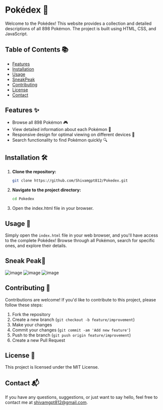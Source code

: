 # Pokédex 🌟

Welcome to the Pokédex! This website provides a collection and detailed descriptions of all 898 Pokémon. The project is built using HTML, CSS, and JavaScript.

## Table of Contents 📚
- [Features](#features)
- [Installation](#installation)
- [Usage](#usage)
- [SneakPeak](#sneakpeak)
- [Contributing](#contributing)
- [License](#license)
- [Contact](#contact)

## Features ✨
- Browse all 898 Pokémon 🎮
- View detailed information about each Pokémon 📝
- Responsive design for optimal viewing on different devices 📱
- Search functionality to find Pokémon quickly 🔍

## Installation 🛠️

1. **Clone the repository:**

   ```bash
   git clone https://github.com/Shivamgpt812/Pokedex.git
2. **Navigate to the project directory:**

   ```bash
   cd Pokedex
3. Open the index.html file in your browser.

## Usage 🚀

Simply open the `index.html` file in your web browser, and you'll have access to the complete Pokédex! Browse through all Pokémon, search for specific ones, and explore their details.

## Sneak Peak🫣 
![image](https://github.com/Shivamgpt812/Pokedex/assets/144247614/1d7b64a0-a863-4e30-b318-191cc5e71efa)
![image](https://github.com/Shivamgpt812/Pokedex/assets/144247614/8f89508d-1d39-40b1-a2df-194755e6e34e)
![image](https://github.com/Shivamgpt812/Pokedex/assets/144247614/25327cef-a598-465c-87de-244535e61f6a)


## Contributing 🤝

Contributions are welcome! If you'd like to contribute to this project, please follow these steps:

1. Fork the repository
2. Create a new branch (`git checkout -b feature/improvement`)
3. Make your changes
4. Commit your changes (`git commit -am 'Add new feature'`)
5. Push to the branch (`git push origin feature/improvement`)
6. Create a new Pull Request

## License 📝

This project is licensed under the MIT License.

## Contact 📬

If you have any questions, suggestions, or just want to say hello, feel free to contact me at shivamgpt812@gmail.com.
